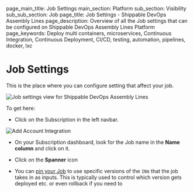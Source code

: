 page_main_title: Job Settings
main_section: Platform
sub_section: Visibility
sub_sub_section: Job
page_title: Job Settings - Shippable DevOps Assembly Lines
page_description: Overview of all the Job settings that can be configured on Shippable DevOps Assembly Lines Platform
page_keywords: Deploy multi containers, microservices, Continuous Integration, Continuous Deployment, CI/CD, testing, automation, pipelines, docker, lxc

# Job Settings

This is the place where you can configure setting that affect your job.

<img src="/images/platform/visibility/job-settings.jpg" alt="Job settings view for Shippable DevOps Assembly Lines" style="vertical-align: middle;display: block;margin-left: auto;margin-right: auto;"/>

To get here:

* Click on the Subscription in the left navbar.

<img src="/images/getting-started/account-settings.png" alt="Add Account Integration">

* On your Subscription dashboard, look for the Job name in the **Name column** and click on it.

* Click on the **Spanner** icon

* You can [pin your Job](/platform/tutorial/workflow/crud-job/) to use specific versions of the `IN`s that the job takes in as inputs. This is typically used to control which version gets deployed etc. or even rollback if you need to

